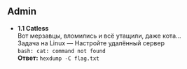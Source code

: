 ## Admin

- **1.1 Catless**   
Вот мерзавцы, вломились и всё утащили, даже кота...  
Задача на Linux — Настройте удалённый сервер  
```bash: cat: command not found```  
**Ответ:** ```hexdump -C flag.txt```  

